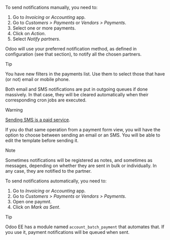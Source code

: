 To send notifications manually, you need to:

1.  Go to *Invoicing* or *Accounting* app.
2.  Go to *Customers \> Payments* or *Vendors \> Payments*.
3.  Select one or more payments.
4.  Click on *Action*.
5.  Select *Notify partners*.

Odoo will use your preferred notification method, as defined in
configuration (see that section), to notify all the chosen partners.

> [!TIP]
> You have new filters in the payments list. Use them to select
> those that have (or not) email or mobile phone.

Both email and SMS notifications are put in outgoing queues if done massively.
In that case, they will be cleared automatically when their corresponding cron
jobs are executed.

> [!WARNING]
> [Sending SMS is a paid service](https://www.odoo.com/documentation/15.0/applications/marketing/sms_marketing/pricing/pricing_and_faq.html).

If you do that same operation from a payment form view, you will have
the option to choose between sending an email or an SMS. You will be
able to edit the template before sending it.

> [!NOTE]
> Sometimes notifications will be registered as notes, and sometimes as messages,
> depending on whether they are sent in bulk or individually. In any case, they
> are notified to the partner.

To send notifications automatically, you need to:
1.  Go to *Invoicing* or *Accounting* app.
2.  Go to *Customers \> Payments* or *Vendors \> Payments*.
3.  Open one paymnt.
4.  Click on *Mark as Sent*.

> [!TIP]
> Odoo EE has a module named `account_batch_payment` that automates that.
> If you use it, payment notifications will be queued when sent.
